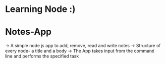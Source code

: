 # Learning Node :)
# Notes-App

-> A simple node js app to add, remove, read and write notes
-> Structure of every node- a title and a body
-> The App takes input from the command line and performs the specified task

